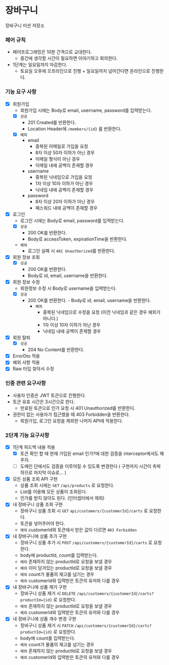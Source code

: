 # 장바구니

장바구니 미션 저장소

### 페어 규칙

- 페어프로그래밍은 10분 간격으로 교대한다.
    - 중간에 생각할 시간이 필요하면 이야기하고 회의한다.
- 1단계는 일요일까지 마감한다.
    - 토요일 오후에 오프라인으로 진행 + 일요일까지 넘어간다면 온라인으로 진행한다.

### 기능 요구 사항

- [x] 회원가입
    - 회원가입 시에는 Body로 email, username, password를 입력받는다.
    - [x] `성공`
        - 201 Created를 반환한다.
        - Location Header에 `/members/{id}` 를 반환한다.
    - [x] `예외`
        - email
            - 중복된 이메일로 가입을 요청
            - 8자 이상 50자 이하가 아닌 경우
            - 이메일 형식이 아닌 경우
            - 이메일 내에 공백이 존재할 경우
        - username
            - 중복된 닉네임으로 가입을 요청
            - 1자 이상 10자 이하가 아닌 경우
            - 닉네임 내에 공백이 존재할 경우
        - password
            - 8자 이상 20자 이하가 아닌 경우
            - 패스워드 내에 공백이 존재할 경우
- [x] 로그인
    - 로그인 시에는 Body로 email, password를 입력받는다.
    - [x] `성공`
        - 200 OK를 반환한다.
        - Body로 accessToken, expirationTime을 반환한다.
    - `예외`
        - 로그인 실패 시 `401 Unauthorized`를 반환한다.
- [x] 회원 정보 조회
    - [x] `성공`
        - 200 OK를 반환한다.
        - Body로 id, email, username을 반환한다.
- [x] 회원 정보 수정
    - 회원정보 수정 시 Body로 username을 입력받는다.
    - [x] `성공`
      - 200 OK를 반환한다. - Body로 id, email, username을 반환한다.
        - `예외`
            - 중복된 닉네임으로 수정을 요청 (이전 닉네임과 같은 경우 예외가 아니다.)
            - 1자 이상 10자 이하가 아닌 경우
            - 닉네임 내에 공백이 존재할 경우
- [x] 회원 탈퇴
    - [x] `성공`
        - 204 No Content를 반환한다.

- [x] ErrorDto 적용
- [x] 예외 사항 적용
- [x] Raw 타입 찾아서 수정

### 인증 관련 요구사항

- 사용자 인증은 JWT 토큰으로 진행한다.
- 토큰 유효 시간은 3시간으로 한다.
    - 만료된 토큰으로 인가 요청 시 401 Unauthorized를 반환한다.
- 권한이 없는 사용자가 접근했을 때 403 Forbidden을 반환한다.
    - 회원가입, 로그인 요청을 제외한 나머지 API에 적용한다.

### 2단계 기능 요구사항

- [x] 1단계 피드백 내용 적용
    - [x] 토큰 확인 할 때 현재 가입된 email 인가?에 대한 검증을 interceptor에서도 해주자.
    - [ ] 도메인 단에서도 검증을 이루어질 수 있도록 변경한다 ( 구현까지 시간이 촉박하므로 마지막 이슈로... )
- [x] 모든 상품 조회 API 구현
    - 상품 조회 시에는 `GET` `/api/products` 로 요청한다.
    - List를 이용해 모든 상품이 조회된다.
    - 인가를 받지 않아도 된다. (인터셉터에서 제외)
- [x] 내 장바구니 상품 조회 구현
    - 장바구니 상품 조회 시 `GET` `api/customers/{customerId}/carts` 로 요청한다.
    - 토큰을 넣어주어야 한다.
    - `예외` customerId와 토큰에서 받은 값이 다르면 `403 Forbidden`
- [x] 내 장바구니에 상품 추가 구현
    - 장바구니 상품 추가 시 `POST` `/api/customers/{customerId}/carts` 로 요청한다.
    - body에 productId, count를 입력받는다.
    - `예외` 존재하지 않는 productId로 요청을 보낼 경우
    - `예외` 이미 담겨있는 productId로 요청을 보낼 경우
    - `예외` count가 물품의 재고를 넘기는 경우
    - `예외` customerId와 입력받은 토큰의 유저와 다를 경우
- [x] 내 장바구니에 상품 제거 구현
    - 장바구니 상품 제거 시 `DELETE` `/api/customers/{customerId}/carts?productId={id}` 로 요청한다.
    - `예외` 존재하지 않는 productId로 요청을 보낼 경우
    - `예외` customerId와 입력받은 토큰의 유저와 다를 경우
- [x] 내 장바구니에 상품 개수 변경 구현
    - 장바구니 상품 제거 시 `PATCH` `/api/customers/{customerId}/carts?productId={id}` 로 요청한다.
    - body에 count를 입력받는다.
    - `예외` count가 물품의 재고를 넘기는 경우
    - `예외` 존재하지 않는 productId로 요청을 보낼 경우
    - `예외` customerId와 입력받은 토큰의 유저와 다를 경우
